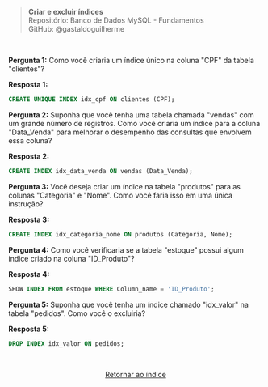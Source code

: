> **Criar e excluir índices**     
> Repositório: Banco de Dados MySQL - Fundamentos  
> GitHub: @gastaldoguilherme

&nbsp;

**Pergunta 1:** Como você criaria um índice único na coluna "CPF" da tabela "clientes"?

**Resposta 1:**
```sql
CREATE UNIQUE INDEX idx_cpf ON clientes (CPF);
```

**Pergunta 2:** Suponha que você tenha uma tabela chamada "vendas" com um grande número de registros. Como você criaria um índice para a coluna "Data_Venda" para melhorar o desempenho das consultas que envolvem essa coluna?

**Resposta 2:**
```sql
CREATE INDEX idx_data_venda ON vendas (Data_Venda);
```

**Pergunta 3:** Você deseja criar um índice na tabela "produtos" para as colunas "Categoria" e "Nome". Como você faria isso em uma única instrução?

**Resposta 3:**
```sql
CREATE INDEX idx_categoria_nome ON produtos (Categoria, Nome);
```

**Pergunta 4:** Como você verificaria se a tabela "estoque" possui algum índice criado na coluna "ID_Produto"?

**Resposta 4:**
```sql
SHOW INDEX FROM estoque WHERE Column_name = 'ID_Produto';
```

**Pergunta 5:** Suponha que você tenha um índice chamado "idx_valor" na tabela "pedidos". Como você o excluiria?

**Resposta 5:**
```sql
DROP INDEX idx_valor ON pedidos;
```


&nbsp;    

<div align="center">
   
[Retornar ao índice](/README.md)

</div>